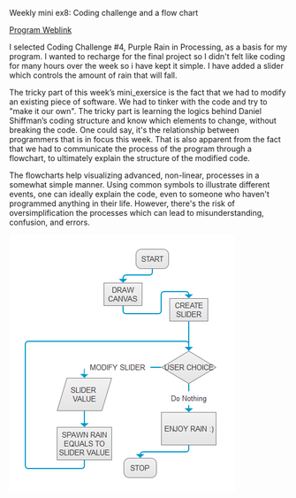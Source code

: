 Weekly mini ex8: Coding challenge and a flow chart

[Program Weblink](https://duendue.github.io/Aesthetic-Programming-2017/mini_ex8/PurpleRain/)

I selected Coding Challenge #4, Purple Rain in Processing, as a basis for my program. I wanted to recharge for the final project so I didn't felt like coding for many hours over the week so i have kept it simple. I have added a slider which controls the amount of rain that will fall.

The tricky part of this week’s mini_exersice is the fact that we had to modify an existing piece of software. We had to tinker with the code and try to "make it our own". The tricky part is learning the logics behind Daniel Shiffman’s coding structure and know which elements to change, without breaking the code. One could say, it's the relationship between programmers that is in focus this week. That is also apparent from the fact that we had to communicate the process of the program through a flowchart, to ultimately explain the structure of the modified code.

The flowcharts help visualizing advanced, non-linear, processes in a somewhat simple manner. Using common symbols to illustrate different events, one can ideally explain the code, even to someone who haven't programmed anything in their life. However, there's the risk of oversimplification the processes which can lead to misunderstanding, confusion, and errors.

![screenshot](https://github.com/duendue/Aesthetic-Programming-2017/blob/gh-pages/mini_ex8/FlowChart.png)
